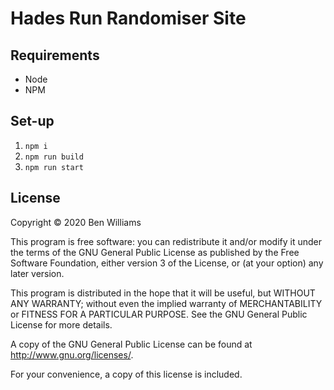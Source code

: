 # Hades Run Randomiser Site

## Requirements
* Node
* NPM

## Set-up

1. `npm i`
2. `npm run build`
3. `npm run start`

## License

Copyright &copy; 2020 Ben Williams

This program is free software: you can redistribute it and/or modify
it under the terms of the GNU General Public License as published by
the Free Software Foundation, either version 3 of the License, or
(at your option) any later version.

This program is distributed in the hope that it will be useful,
but WITHOUT ANY WARRANTY; without even the implied warranty of
MERCHANTABILITY or FITNESS FOR A PARTICULAR PURPOSE.  See the
GNU General Public License for more details.

A copy of the GNU General Public License can be found at http://www.gnu.org/licenses/.

For your convenience, a copy of this license is included.